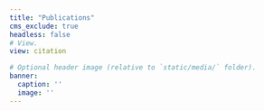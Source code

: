```yaml
---
title: "Publications"
cms_exclude: true
headless: false
# View.
view: citation

# Optional header image (relative to `static/media/` folder).
banner:
  caption: ''
  image: ''
---
```

<style>
h1, .hero-title, .page-title {
  font-size: 2.5rem !important;
  margin-bottom: 0.001rem !important;
  padding-bottom: 0 !important;
}
.page-header, .hero-section, .section-header {
  margin-bottom: 1rem !important;
  padding-bottom: 0.5rem !important;
}
/* Style for invited talks section that will appear after publications */
.after-publications {
  position: fixed;
  bottom: 0;
  width: 100%;
  background: white;
  padding: 20px;
  border-top: 1px solid #eee;
}
</style>
